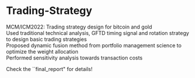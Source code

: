 # Trading-Strategy
MCM/ICM2022: Trading strategy design for bitcoin and gold <br>
Used traditional technical analysis, GFTD timing signal and rotation strategy to design basic trading strategies <br>
Proposed dynamic fusion method from portfolio management science to optimize the weight allocation <br>
Performed sensitivity analysis towards transaction costs <br>

Check the ``final_report" for details!
